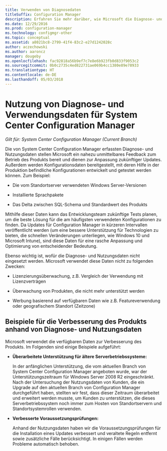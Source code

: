 ```yaml
---
title: Verwenden von Diagnosedaten
titleSuffix: Configuration Manager
description: Erfahren Sie mehr darüber, wie Microsoft die Diagnose- und Nutzungsdaten verwendet, die System Center Configuration Manager sammelt.
ms.date: 12/29/2016
ms.prod: configuration-manager
ms.technology: configmgr-other
ms.topic: conceptual
ms.assetid: a8021bc8-2799-41f4-83c2-e27d1242028c
author: aczechowski
ms.author: aaroncz
manager: dougeby
ms.openlocfilehash: fac92818a56b9ef7c7e8e6b923fb0d833f9053c2
ms.sourcegitcommit: 0b0c2735c4ed822731ae069b4cc1380e89e78933
ms.translationtype: HT
ms.contentlocale: de-DE
ms.lasthandoff: 05/03/2018
---
```

# <a name="how-diagnostics-and-usage-data-is-used-for-system-center-configuration-manager"></a>Nutzung von Diagnose- und Verwendungsdaten für System Center Configuration Manager

*Gilt für: System Center Configuration Manager (Current Branch)*

Die von System Center Configuration Manager erfassten Diagnose- und Nutzungsdaten stellen Microsoft ein nahezu unmittelbares Feedback zum Betrieb des Produkts bereit und dienen zur Anpassung zukünftiger Updates. Außerdem werden Konfigurationsdaten bereitgestellt, mit deren Hilfe in der Produktion befindliche Konfigurationen entwickelt und getestet werden können. Zum Beispiel:  

-   Die vom Standortserver verwendeten Windows Server-Versionen  

-   Installierte Sprachpakete  

-   Das Delta zwischen SQL-Schema und Standardwert des Produkts  

Mithilfe dieser Daten kann das Entwicklungsteam zukünftige Tests planen, um die beste Lösung für die am häufigsten verwendeten Konfigurationen zu finden. Da Updates für Configuration Manager in kürzeren Intervallen veröffentlicht werden (um eine bessere Unterstützung für Technologien zu bieten, die schnellen Veränderungen unterliegen, wie Windows 10 und Microsoft Intune), sind diese Daten für eine rasche Anpassung und Optimierung von entscheidender Bedeutung.  

Ebenso wichtig ist, wofür die Diagnose- und Nutzungsdaten nicht eingesetzt werden. Microsoft verwendet diese Daten nicht zu folgenden Zwecken:  

-   Lizenzierungsüberwachung, z.B. Vergleich der Verwendung mit Lizenzverträgen  

-   Überwachung von Produkten, die nicht mehr unterstützt werden  

-   Werbung basierend auf verfügbaren Daten wie z.B. Featureverwendung oder geografischem Standort (Zeitzone)  

##  <a name="bkmk_improve"></a> Beispiele für die Verbesserung des Produkts anhand von Diagnose- und Nutzungsdaten  
Microsoft verwendet die verfügbaren Daten zur Verbesserung des Produkts. Im Folgenden sind einige Beispiele aufgeführt:  

-   **Überarbeitete Unterstützung für ältere Serverbetriebssysteme:**  

     In der anfänglichen Unterstützung, die vom aktuellen Branch von System Center Configuration Manager angeboten wurde, war der Unterstützungszeitraum für Windows Server 2008 R2 eingeschränkt. Nach der Untersuchung der Nutzungsdaten von Kunden, die ein Upgrade auf den aktuellen Branch von Configuration Manager durchgeführt haben, stellten wir fest, dass dieser Zeitraum überarbeitet und erweitert werden musste, um Kunden zu unterstützen, die dieses Serverbetriebssystem noch immer zum Hosten von Standortservern und Standortsystemrollen verwenden.  

-   **Verbesserte Voraussetzungsprüfungen:**  

     Anhand der Nutzungsdaten haben wir die Voraussetzungsprüfungen für die Installation eines Updates verbessert und veraltete Regeln entfernt sowie zusätzliche Fälle berücksichtigt. In einigen Fällen werden Probleme automatisch behoben.  
